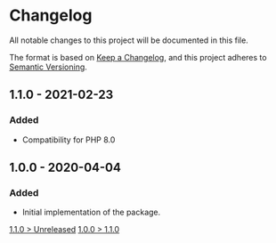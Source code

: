 # Changelog
All notable changes to this project will be documented in this file.

The format is based on [Keep a Changelog](https://keepachangelog.com/en/1.0.0/),
and this project adheres to [Semantic Versioning](https://semver.org/spec/v2.0.0.html).

## 1.1.0 - 2021-02-23
### Added
- Compatibility for PHP 8.0

## 1.0.0 - 2020-04-04
### Added
- Initial implementation of the package.

[1.1.0 > Unreleased](https://github.com/grizz-it/vfs/compare/1.1.0...HEAD)
[1.0.0 > 1.1.0](https://github.com/grizz-it/vfs/compare/1.0.0...1.1.0)
